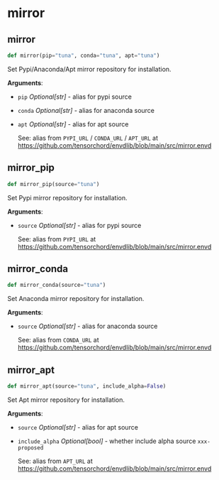 # mirror

## mirror

```python
def mirror(pip="tuna", conda="tuna", apt="tuna")
```

Set Pypi/Anaconda/Apt mirror repository for installation.

**Arguments**:

- `pip` _Optional[str]_ - alias for pypi source
- `conda` _Optional[str]_ - alias for anaconda source
- `apt` _Optional[str]_ - alias for apt source
  
  See:
  alias from `PYPI_URL` / `CONDA_URL` / `APT_URL` at
  https://github.com/tensorchord/envdlib/blob/main/src/mirror.envd

## mirror\_pip

```python
def mirror_pip(source="tuna")
```

Set Pypi mirror repository for installation.

**Arguments**:

- `source` _Optional[str]_ - alias for pypi source
  
  See:
  alias from `PYPI_URL` at
  https://github.com/tensorchord/envdlib/blob/main/src/mirror.envd

## mirror\_conda

```python
def mirror_conda(source="tuna")
```

Set Anaconda mirror repository for installation.

**Arguments**:

- `source` _Optional[str]_ - alias for anaconda source
  
  See:
  alias from `CONDA_URL` at
  https://github.com/tensorchord/envdlib/blob/main/src/mirror.envd

## mirror\_apt

```python
def mirror_apt(source="tuna", include_alpha=False)
```

Set Apt mirror repository for installation.

**Arguments**:

- `source` _Optional[str]_ - alias for apt source
- `include_alpha` _Optional[bool]_ - whether include alpha source `xxx-proposed`
  
  See:
  alias from `APT_URL` at
  https://github.com/tensorchord/envdlib/blob/main/src/mirror.envd

